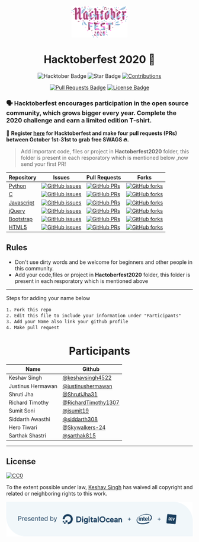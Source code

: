 <p align="center">
    <a href="https://hacktoberfest.digitalocean.com/">
        <img src="Assets/hacktober-logo.svg" width="30%">
    </a>
</p>

<h1 align="center"> Hacktoberfest 2020 🎉</h1>

<div align="center">
  
<img src="https://img.shields.io/badge/hacktoberfest-2020-blueviolet" alt="Hacktober Badge"/>
 <img src="https://img.shields.io/static/v1?label=%F0%9F%8C%9F&message=If%20Useful&style=style=flat&color=BC4E99" alt="Star Badge"/>
 <a href="https://github.com/keshavsingh4522" ><img src="https://img.shields.io/badge/Contributions-welcome-violet.svg?style=flat&logo=git" alt="Contributions" /></a>


 <a href="https://github.com/keshavsingh4522/hacktoberfest2020/pulls"><img src="https://img.shields.io/github/issues-pr/keshavsingh4522/hacktoberfest2020" alt="Pull Requests Badge"/></a>
<a href="https://github.com/keshavsingh4522/hacktoberfest2020/blob/master/LICENSE"><img src="https://img.shields.io/github/license/keshavsingh4522/hacktoberfest2020?color=2b9348" alt="License Badge"/></a>

</div>


### 🗣 Hacktoberfest encourages participation in the open source community, which grows bigger every year. Complete the 2020 challenge and earn a limited edition T-shirt.

📢 **Register [here](https://hacktoberfest.digitalocean.com) for Hacktoberfest and make four pull requests (PRs) between October 1st-31st to grab free SWAGS 🔥.**

> Add important code, files or project in **Hactoberfest2020** folder, this folder is present in each resporatory which is mentioned below ,now send your first PR! 

| Repository  | Issues  | Pull Requests  | Forks |
|---|---|---|---|
| [Python](https://github.com/keshavsingh4522/Python)  | [![GitHub issues](https://img.shields.io/github/issues/keshavsingh4522/Python?color=pink&logo=github)](https://github.com/keshavsingh4522/Python/issues) | [![GitHub PRs](https://img.shields.io/github/issues-pr/keshavsingh4522/Python?style=social&logo=github)](https://github.com/keshavsingh4522/Python/pulls)  | [![GitHub forks](https://img.shields.io/github/forks/keshavsingh4522/Python?logo=git)](https://github.com/keshavsingh4522/Python/network) |
| [C](https://github.com/keshavsingh4522/c/) | [![GitHub issues](https://img.shields.io/github/issues/keshavsingh4522/c?color=pink&logo=github)](https://github.com/keshavsingh4522/c/issues)  | [![GitHub PRs](https://img.shields.io/github/issues-pr/keshavsingh4522/c?style=social&logo=github)](https://github.com/keshavsingh4522/c/pulls)  | [![GitHub forks](https://img.shields.io/github/forks/keshavsingh4522/c?logo=git)](https://github.com/keshavsingh4522/c/network) |
| [Javascript](https://github.com/keshavsingh4522/javascript) | [![GitHub issues](https://img.shields.io/github/issues/keshavsingh4522/javascript?color=pink&logo=github)](https://github.com/keshavsingh4522/javascript/issues)  | [![GitHub PRs](https://img.shields.io/github/issues-pr/keshavsingh4522/javascript?style=social&logo=github)](https://github.com/keshavsingh4522/javascript/pulls)  | [![GitHub forks](https://img.shields.io/github/forks/keshavsingh4522/javascript?logo=git)](https://github.com/keshavsingh4522/javascript/network) |
| [jQuery](https://github.com/keshavsingh4522/jquery) | [![GitHub issues](https://img.shields.io/github/issues/keshavsingh4522/jquery?color=pink&logo=github)](https://github.com/keshavsingh4522/jquery/issues)  | [![GitHub PRs](https://img.shields.io/github/issues-pr/keshavsingh4522/jquery?style=social&logo=github)](https://github.com/keshavsingh4522/jquery/pulls)  | [![GitHub forks](https://img.shields.io/github/forks/keshavsingh4522/jquery?style=flat-square&logo=git)](https://github.com/keshavsingh4522/jquery/network) |
| [Bootstrap](https://github.com/keshavsingh4522/Bootstrap/) | [![GitHub issues](https://img.shields.io/github/issues/keshavsingh4522/Bootstrap?color=pink&logo=github)](https://github.com/keshavsingh4522/Bootstrap/issues)  | [![GitHub PRs](https://img.shields.io/github/issues-pr/keshavsingh4522/Bootstrap?style=social&logo=github)](https://github.com/keshavsingh4522/Bootstrap/pulls) | [![GitHub forks](https://img.shields.io/github/forks/keshavsingh4522/Bootstrap?style=flat-square&logo=git)](https://github.com/keshavsingh4522/Bootstrap/network) |
| [HTML5](https://github.com/keshavsingh4522/HTML5/) | [![GitHub issues](https://img.shields.io/github/issues/keshavsingh4522/HTML5?color=pink&logo=github)](https://github.com/keshavsingh4522/HTML5/issues)  | [![GitHub PRs](https://img.shields.io/github/issues-pr/keshavsingh4522/HTML5?style=social&logo=github)](https://github.com/keshavsingh4522/HTML5/pulls)  | [![GitHub forks](https://img.shields.io/github/forks/keshavsingh4522/HTML5?logo=git)](https://github.com/keshavsingh4522/HTML5/network) |

## Rules

- Don't use dirty words and be welcome for beginners and other people in this community.
- Add your code,files or project in **Hactoberfest2020** folder, this folder is present in each resporatory which is mentioned above

***
Steps for adding your name below

    1. Fork this repo
    2. Edit this file to include your information under "Participants"
    3. Add your Name also link your github profile
    4. Make pull request

<h1 align="center">Participants</h1>

| Name | Github |
| ---- | ------ |
| Keshav Singh | [@keshavsingh4522](https://github.com/keshavsingh4522/) |
| Justinus Hermawan | [@justinushermawan](https://github.com/justinushermawan/) |
| Shruti Jha       | [@ShrutiJha31](https://github.com/ShrutiJha31/) |
| Richard Timothy | [@RichardTimothy1307](https://github.com/RichardTimothy1307/) |
| Sumit Soni | [@isumit19](https://github.com/isumit19/) |
| Siddarth Awasthi | [@siddarth308](https://github.com/siddarth308/) |
| Hero Tiwari | [@Skywalkers-24](https://github.com/Skywalkers-24/) |
| Sarthak Shastri | [@sarthak815](https://github.com/sarthak815) |
***

## License 

[![CC0](https://licensebuttons.net/p/zero/1.0/88x31.png)](https://creativecommons.org/publicdomain/zero/1.0/)

To the extent possible under law, [Keshav Singh](https://www.linkedin.com/in/keshavsingh4522/) has waived all copyright and related or neighboring rights to this work.

<img src="Assets/SponsorsDarkBoxed.svg" align="center" />
